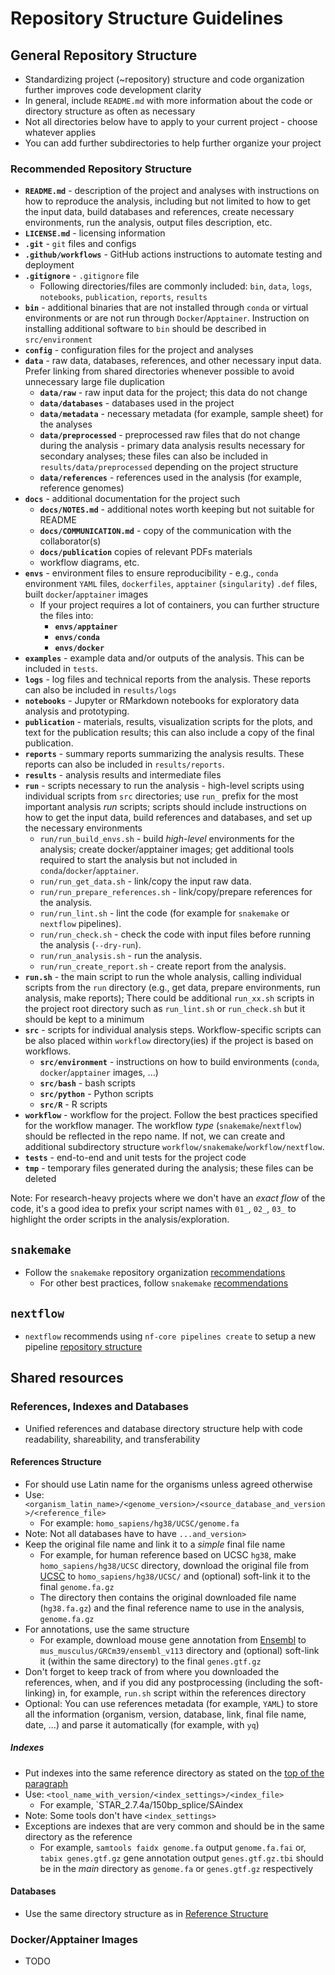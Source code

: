# Repository Structure Guidelines

## General Repository Structure

- Standardizing project (~repository) structure and code organization further improves code development clarity
- In general, include `README.md` with more information about the code or directory structure as often as necessary
- Not all directories below have to apply to your current project - choose whatever applies
- You can add further subdirectories to help further organize your project

### Recommended Repository Structure

- **`README.md`** - description of the project and analyses with instructions on how to reproduce the analysis, including but not limited to how to get the input data, build databases and references, create necessary environments, run the analysis, output files description, etc.
- **`LICENSE.md`** - licensing information
- **`.git`** - `git` files and configs
- **`.github/workflows`** - GitHub actions instructions to  automate testing and deployment
- **`.gitignore`** - `.gitignore` file
   	- Following directories/files are commonly included: `bin`, `data`, `logs`, `notebooks`, `publication`, `reports`, `results`
- **`bin`** - additional binaries that are not installed through `conda` or virtual environments or are not run through `Docker`/`Apptainer`. Instruction on installing additional software to `bin` should be described in `src/environment`
- **`config`** - configuration files for the project and analyses
- **`data`** - raw data, databases, references, and other necessary input data. Prefer linking from shared directories whenever possible to avoid unnecessary large file duplication
    - **`data/raw`** -  raw input data for the project; this data do not change
    - **`data/databases`** - databases used in the project
    - **`data/metadata`** - necessary metadata (for example, sample sheet) for the analyses
    - **`data/preprocessed`** - preprocessed raw files that do not change during the analysis - primary data analysis results necessary for secondary analyses; these files can also be included in `results/data/preprocessed` depending on the project structure
    - **`data/references`** - references used in the analysis (for example, reference genomes)
- **`docs`** - additional documentation for the project such
    - **`docs/NOTES.md`** - additional notes worth keeping but not suitable for README
    - **`docs/COMMUNICATION.md`** - copy of the communication with the collaborator(s)
    - **`docs/publication`** copies of relevant PDFs materials
    - workflow diagrams, etc.
- **`envs`** - environment files to ensure reproducibility - e.g., `conda` environment `YAML` files, `dockerfiles`, `apptainer` (`singularity`) `.def` files, built `docker`/`apptainer` images
    - If your project requires a lot of containers, you can further structure the files into:
        - **`envs/apptainer`**
        - **`envs/conda`**
        - **`envs/docker`**
- **`examples`** - example data and/or outputs of the analysis. This can be included in `tests`.
- **`logs`** - log files and technical reports from the analysis. These reports can also be included in `results/logs`
- **`notebooks`** - Jupyter or RMarkdown notebooks for exploratory data analysis and prototyping.
- **`publication`** - materials, results, visualization scripts for the plots, and text for the publication results; this can also include a copy of the final publication.
- **`reports`** - summary reports summarizing the analysis results. These reports can also be included in `results/reports`.
- **`results`** - analysis results and intermediate files
- **`run`** - scripts necessary to run the analysis - high-level scripts using individual scripts from `src` directories; use `run_` prefix for the most important analysis *run* scripts; scripts should include instructions on how to get the input data, build references and databases, and set up the necessary environments
   	- `run/run_build_envs.sh` - build *high-level* environments for the analysis; create docker/apptainer images; get additional tools required to start the analysis but not included in `conda`/`docker`/`apptainer`.
   	- `run/run_get_data.sh` - link/copy the input raw data.
   	- `run/run_prepare_references.sh` - link/copy/prepare references for the analysis.
   	- `run/run_lint.sh` - lint the code (for example for `snakemake` or `nextflow` pipelines).
   	- `run/run_check.sh` - check the code with input files before running the analysis (`--dry-run`).
   	- `run/run_analysis.sh` - run the analysis.
   	- `run/run_create_report.sh` - create report from the analysis.
- **`run.sh`** - the main script to run the whole analysis, calling individual scripts from the `run` directory (e.g., get data, prepare environments, run analysis, make reports); There could be additional `run_xx.sh` scripts in the project root directory such as `run_lint.sh` or `run_check.sh` but it should be kept to a minimum
- **`src`** - scripts for individual analysis steps. Workflow-specific scripts can be also placed within `workflow` directory(ies) if the project is based on workflows.
    - **`src/environment`** - instructions on how to build environments (`conda`, `docker`/`apptainer` images, ...)
    - **`src/bash`** - bash scripts
    - **`src/python`** - Python scripts
    - **`src/R`** - R scripts
- **`workflow`** - workflow for the project. Follow the best practices specified for the workflow manager. The workflow *type* (`snakemake`/`nextflow`) should be reflected in the repo name. If not, we can create and additional subdirectory structure `workflow/snakemake`/`workflow/nextflow`.
- **`tests`** - end-to-end and unit tests for the project code
- **`tmp`** - temporary files generated during the analysis; these files can be deleted

Note: For research-heavy projects where we don't have an *exact flow* of the code, it's a good idea to prefix your script names with `01_`, `02_`, `03_` to highlight the order scripts in the analysis/exploration.

## `snakemake`

- Follow the `snakemake` repository organization [recommendations](https://snakemake.readthedocs.io/en/latest/snakefiles/deployment.html)
    - For other best practices, follow `snakemake` [recommendations](https://snakemake.readthedocs.io/en/latest/snakefiles/best_practices.html)

## `nextflow`

- `nextflow` recommends using `nf-core pipelines create` to setup a new pipeline [repository structure](https://nf-co.re/docs/guidelines/pipelines/requirements/use_the_template)

## Shared resources

### References, Indexes and Databases

- Unified references and database directory structure help with code readability, shareability, and transferability

#### References Structure

- For should use Latin name for the organisms unless agreed otherwise
- Use: `<organism_latin_name>/<genome_version>/<source_database_and_version>/<reference_file>`
   	- For example: `homo_sapiens/hg38/UCSC/genome.fa`
- Note: Not all databases have to have `...and_version>`
- Keep the original file name and link it to a *simple* final file name
   	- For example, for human reference based on UCSC `hg38`, make `homo_sapiens/hg38/UCSC` directory, download the original file from [UCSC](https://hgdownload.soe.ucsc.edu/goldenPath/hg38/bigZips/hg38.fa.gz) to `homo_sapiens/hg38/UCSC/` and (optional) soft-link it to the final `genome.fa.gz`
   	- The directory then contains the original downloaded file name (`hg38.fa.gz`) and the final reference name to use in the analysis, `genome.fa.gz`
- For annotations, use the same structure
   	- For example, download mouse gene annotation from [Ensembl]([Mus_musculus.GRCm39.113.gtf.gz](https://ftp.ensembl.org/pub/release-113/gtf/mus_musculus/Mus_musculus.GRCm39.113.gtf.gz)) to `mus_musculus/GRCm39/ensembl_v113` directory and (optional) soft-link it (within the same directory) to the final `genes.gtf.gz`
- Don't forget to keep track of from where you downloaded the references, when, and if you did any postprocessing (including the soft-linking) in, for example, `run.sh` script within the references directory
- Optional: You can use references metadata (for example, `YAML`) to store all the information (organism, version, database, link, final file name, date, ...) and parse it automatically (for example, with `yq`)

##### Indexes

- Put indexes into the same reference directory as stated on the [top of the paragraph](#reference-structure)
- Use: `<tool_name_with_version/<index_settings>/<index_file>`
   	- For example, `STAR_2.7.4a/150bp_splice/SAindex
- Note: Some tools don't have `<index_settings>`
- Exceptions are indexes that are very common and should be in the same directory as the reference
   	- For example, `samtools faidx genome.fa` output `genome.fa.fai` or, `tabix genes.gtf.gz` gene annotation output `genes.gtf.gz.tbi` should be in the *main* directory as `genome.fa` or `genes.gtf.gz` respectively

#### Databases

- Use the same directory structure as in [Reference Structure](#reference-structure)

### Docker/Apptainer Images

- TODO
